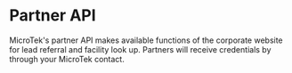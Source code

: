 # Partner API

MicroTek's partner API makes available functions of the corporate website for lead referral and facility look up. Partners will receive credentials by through your MicroTek contact.